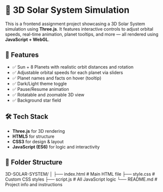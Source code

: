# 🌌 3D Solar System Simulation

This is a frontend assignment project showcasing a 3D Solar System simulation using **Three.js**. It features interactive controls to adjust orbital speeds, real-time animation, planet tooltips, and more — all rendered using **JavaScript + WebGL**.

## 🚀 Features

- ✅ Sun + 8 Planets with realistic orbit distances and rotation
- ✅ Adjustable orbital speeds for each planet via sliders
- ✅ Planet names and facts on hover (tooltip)
- ✅ Dark/Light theme toggle
- ✅ Pause/Resume animation
- ✅ Rotatable and zoomable 3D view
- ✅ Background star field


## 🛠️ Tech Stack

- **Three.js** for 3D rendering
- **HTML5** for structure
- **CSS3** for design & layout
- **JavaScript (ES6)** for logic and interactivity

## 📁 Folder Structure
3D-SOLAR-SYSTEM/
│
├── index.html # Main HTML file
├── style.css # Custom CSS styles
├── script.js # All JavaScript logic
└── README.md # Project info and instructions
